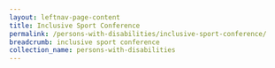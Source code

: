 ```yaml
---
layout: leftnav-page-content
title: Inclusive Sport Conference
permalink: /persons-with-disabilities/inclusive-sport-conference/
breadcrumb: inclusive sport conference
collection_name: persons-with-disabilities
---
```

